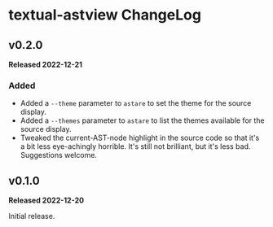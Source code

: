 # textual-astview ChangeLog

## v0.2.0

**Released 2022-12-21**

### Added

- Added a `--theme` parameter to `astare` to set the theme for the source
  display.
- Added a `--themes` parameter to `astare` to list the themes available for
  the source display.
- Tweaked the current-AST-node highlight in the source code so that it's a
  bit less eye-achingly horrible. It's still not brilliant, but it's less
  bad. Suggestions welcome.

## v0.1.0

**Released 2022-12-20**

Initial release.

[//]: # (ChangeLog.md ends here)
